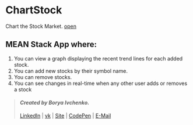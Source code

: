 # ChartStock
Chart the Stock Market. [open](https://ib-chartstocks.herokuapp.com)

##  MEAN Stack App where:
1. You can view a graph displaying the recent trend lines for each added stock.
2. You can add new stocks by their symbol name.
3. You can remove stocks.
4. You can see changes in real-time when any other user adds or removes a stock


> #### *Created by Borya Ivchenko.*
> [LinkedIn](https://www.linkedin.com/in/boryaivchenko) | [vk](https://vk.com/borya.ivchenko) | [Site](http://boris.of.by) | [CodePen](https://codepen.io/BoryaIvchenko) | [E-Mail](mailto:borya.ivchenko@mail.ru)
